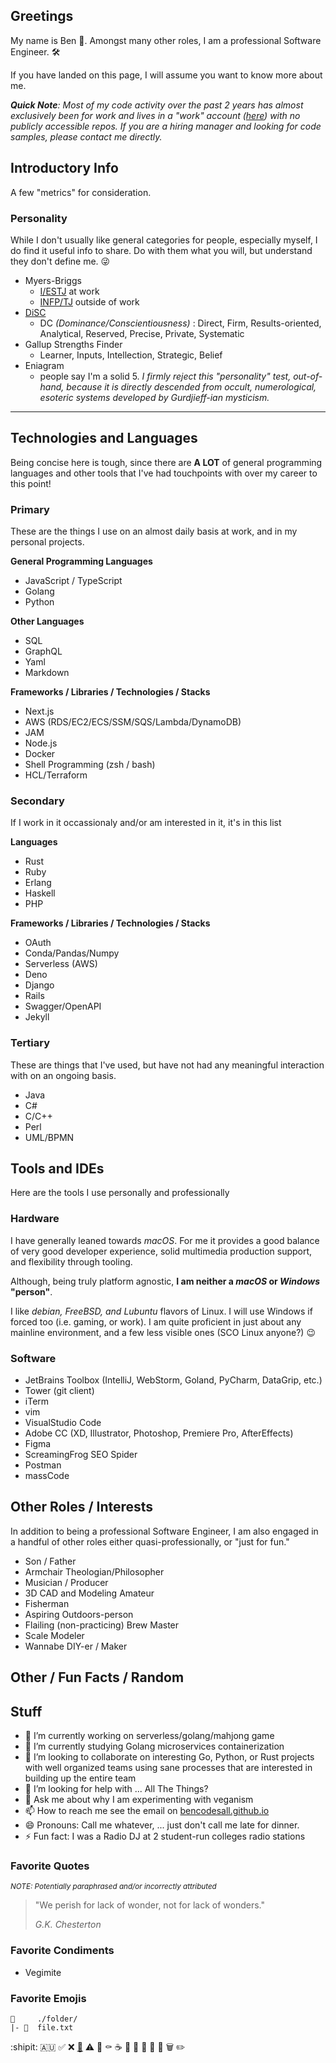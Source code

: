 ## Greetings

My name is Ben 👋. Amongst many other roles, I am a professional Software Engineer. 🛠️

If you have landed on this page, I will assume you want to know more about me.

***Quick Note**: Most of my code activity over the past 2 years has almost exclusively been for work and lives in a "work" account ([here](https://github.com/rv-bnowak)) with no publicly accessible repos. If you are a hiring manager and looking for code samples, please contact me directly.*

## Introductory Info

A few "metrics" for consideration.

### Personality

While I don't usually like general categories for people, especially myself, I do find it useful info to share. Do with them what you will, but understand they don't define me. :stuck_out_tongue_winking_eye:

- Myers-Briggs
  - [I/ESTJ](https://www.truity.com) at work
  - [INFP/TJ](https://www.truity.com) outside of work
- [DiSC](/images/discmap.png)
  - DC *(Dominance/Conscientiousness)* : Direct, Firm, Results-oriented, Analytical, Reserved, Precise, Private, Systematic
- Gallup Strengths Finder
  - Learner, Inputs, Intellection, Strategic, Belief
- Eniagram
  - people say I'm a solid 5. _I firmly reject this "personality" test, out-of-hand, because it is directly descended from occult, numerological, esoteric systems developed by Gurdjieff-ian mysticism._

---

## Technologies and Languages

Being concise here is tough, since there are **A LOT** of general programming languages and other tools that I've had touchpoints with over my career to this point!

### Primary

These are the things I use on an almost daily basis at work, and in my personal projects.

**General Programming Languages**

- JavaScript / TypeScript
- Golang
- Python

**Other Languages**

- SQL
- GraphQL
- Yaml
- Markdown

**Frameworks / Libraries / Technologies / Stacks**

- Next.js
- AWS (RDS/EC2/ECS/SSM/SQS/Lambda/DynamoDB)
- JAM
- Node.js
- Docker
- Shell Programming (zsh / bash)
- HCL/Terraform

### Secondary

If I work in it occassionaly and/or am interested in it, it's in this list

**Languages**

- Rust
- Ruby
- Erlang
- Haskell
- PHP

**Frameworks / Libraries / Technologies / Stacks**

- OAuth
- Conda/Pandas/Numpy
- Serverless (AWS)
- Deno
- Django
- Rails
- Swagger/OpenAPI
- Jekyll

### Tertiary

These are things that I've used, but have not had any meaningful interaction with on an ongoing basis.

- Java
- C#
- C/C++
- Perl
- UML/BPMN

## Tools and IDEs

Here are the tools I use personally and professionally

### Hardware

I have generally leaned towards *macOS*. For me it provides a good balance of very good developer experience, solid multimedia production support, and flexibility through tooling.

Although, being truly platform agnostic, **I am neither a *macOS* or *Windows* "person"**.

I like *debian, FreeBSD, and Lubuntu* flavors of Linux. I will use Windows if forced too (i.e. gaming, or work). I am quite proficient in just about any mainline environment, and a few less visible ones (SCO Linux anyone?) :wink:

### Software

- JetBrains Toolbox (IntelliJ, WebStorm, Goland, PyCharm, DataGrip, etc.)
- Tower (git client)
- iTerm
- vim
- VisualStudio Code
- Adobe CC (XD, Illustrator, Photoshop, Premiere Pro, AfterEffects)
- Figma
- ScreamingFrog SEO Spider
- Postman
- massCode

## Other Roles / Interests

In addition to being a professional Software Engineer, I am also engaged in a handful of other roles either quasi-professionally, or "just for fun."

- Son / Father
- Armchair Theologian/Philosopher
- Musician / Producer
- 3D CAD and Modeling Amateur
- Fisherman
- Aspiring Outdoors-person
- Flailing (non-practicing) Brew Master
- Scale Modeler
- Wannabe DIY-er / Maker

## Other / Fun Facts / Random

## Stuff

- 🔭 I’m currently working on serverless/golang/mahjong game
- 🌱 I’m currently studying Golang microservices containerization
- 👯 I’m looking to collaborate on interesting Go, Python, or Rust projects with well organized teams using sane processes that are interested in building up the entire team
- 🤔 I’m looking for help with ... All The Things?
- 💬 Ask me about why I am experimenting with veganism
- 📫 How to reach me see the email on [bencodesall.github.io](https://bencodesall.github.io)
- 😄 Pronouns: Call me whatever, ... just don't call me late for dinner.
- ⚡ Fun fact: I was a Radio DJ at 2 student-run colleges radio stations

### Favorite Quotes

<sup>*NOTE: Potentially paraphrased and/or incorrectly attributed*<sub>

>"We perish for lack of wonder, not for lack of wonders."
>
> *G.K. Chesterton*

### Favorite Condiments

- Vegimite


### Favorite Emojis

    📁     ./folder/
    |- 📄  file.txt

:shipit:
🇦🇺
✅
❌
[🔗](misc/README.md)
⚠️
🚫
⚰️
☕
🧰
🔐
🔑
📆
📌
🗑️
✏️

<!--
**bencodesall/bencodesall** is a ✨ _special_ ✨ repository because its `README.md` (this file) appears on your GitHub profile.

Here are some ideas to get you started:

- 🔭 I’m currently working on ...
- 🌱 I’m currently learning ...
- 👯 I’m looking to collaborate on ...
- 🤔 I’m looking for help with ...
- 💬 Ask me about ...
- 📫 How to reach me: ...
- 😄 Pronouns: ...
- ⚡ Fun fact: ...

Here's some other personal favorites
📁     ./folder/
|- 📄  file.txt

🇦🇺
✅
©️
®️
™️
❌
✝️
⚠️
🚫
⚰️
☕
🛠️
🔗
🧰
🔐
🔑
:shipit:
📆
📌
🗑️
✏️
-->


